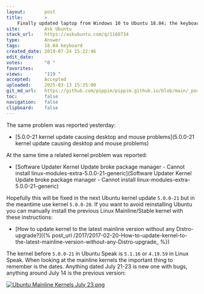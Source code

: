 ```yaml
---
layout:       post
title:        >
    Finally updated laptop from Windows 10 to Ubuntu 18.04; the keyboard and mouse no longer works after getting to the lock screen
site:         Ask Ubuntu
stack_url:    https://askubuntu.com/q/1160734
type:         Answer
tags:         18.04 keyboard
created_date: 2019-07-24 15:22:46
edit_date:    
votes:        "0 "
favorites:    
views:        "119 "
accepted:     Accepted
uploaded:     2025-03-13 15:35:00
git_md_url:   https://github.com/pippim/pippim.github.io/blob/main/_posts/2019/2019-07-24-Finally-updated-laptop-from-Windows-10-to-Ubuntu-18.04_-the-keyboard-and-mouse-no-longer-works-after-getting-to-the-lock-screen.md
toc:          false
navigation:   false
clipboard:    false
---
```


The same problem was reported yesterday:

- [5.0.0-21 kernel update causing desktop and mouse problems](5.0.0-21 kernel update causing desktop and mouse problems)

At the same time a related kernel problem was reported:

- [Software Updater Kernel Update broke package manager - Cannot install linux-modules-extra-5.0.0-21-generic](Software Updater Kernel Update broke package manager - Cannot install linux-modules-extra-5.0.0-21-generic)

Hopefully this will be fixed in the next Ubuntu kernel update `5.0.0-21` but in the meantime use kernel `5.0.0-20`. If you want to avoid reinstalling Ubuntu you can manually install the previous Linux Mainline/Stable kernel with these instructions:

- [How to update kernel to the latest mainline version without any Distro-upgrade?]({% post_url /2017/2017-02-20-How-to-update-kernel-to-the-latest-mainline-version-without-any-Distro-upgrade_ %})

The kernel before `5.0.0-21` in Ubuntu Speak is `5.1.16` or `4.19.59` in Linux Speak. When looking at the mainline kernels the important thing to remember is the dates. Anything dated July 21-23 is new one with bugs, anything around July 14 is the previous version:

[![Ubuntu Mainline Kernels July 23.png][1]][1]


  [1]: https://pippim.github.io/assets/img/posts/2019/cqMDTl.png
